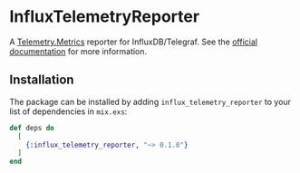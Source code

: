 # InfluxTelemetryReporter

A [Telemetry.Metrics](https://github.com/beam-telemetry/telemetry_metrics) reporter for InfluxDB/Telegraf.
See the [official documentation](https://hexdocs.pm/influx_telemetry_reporter) for more information.

## Installation

The package can be installed
by adding `influx_telemetry_reporter` to your list of dependencies in `mix.exs`:

```elixir
def deps do
  [
    {:influx_telemetry_reporter, "~> 0.1.0"}
  ]
end
```
